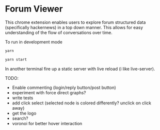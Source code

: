 # Forum Viewer

This chrome extension enables users to explore forum structured data (specifically hackernews) in a top down manner. This allows for easy understanding of the flow of conversations over time.

To run in development mode  

```sh
yarn

yarn start
```

In another terminal fire up a static server with live reload (i like live-server).


TODO:
- Enable commenting (login/reply button/post button)
- experiment with force direct graphs?
- write tests
- add click select (selected node is colored differently? unclick on click away)
- get the logo
- search?
- voronoi for better hover interaction
